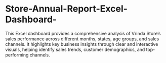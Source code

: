 # Store-Annual-Report-Excel-Dashboard-
This Excel dashboard provides a comprehensive analysis of Vrinda Store’s sales performance across different months, states, age groups, and sales channels. It highlights key business insights through clear and interactive visuals, helping identify sales trends, customer demographics, and top-performing channels.
